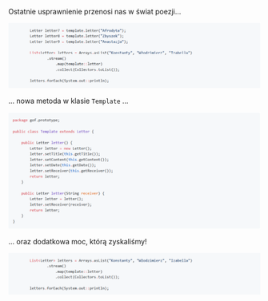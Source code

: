 Ostatnie usprawnienie przenosi nas w świat poezji...

![1.3.3.1](media/1.3.3.1.PNG)

... nowa metoda w klasie `Template` ...

![1.3.3.2](media/1.3.3.2.PNG)

... oraz dodatkowa moc, którą zyskaliśmy!

![1.3.3.3](media/1.3.3.3.PNG)
